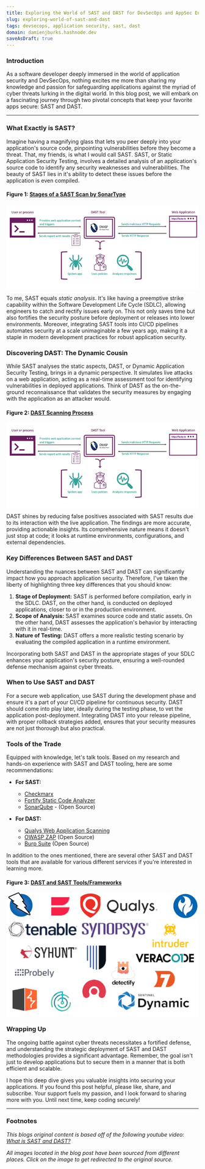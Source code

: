 ```yaml
---
title: Exploring the World of SAST and DAST for DevSecOps and AppSec Engineers
slug: exploring-world-of-sast-and-dast
tags: devsecops, application security, sast, dast
domain: damienjburks.hashnode.dev
saveAsDraft: true
---
```


### Introduction

As a software developer deeply immersed in the world of application security and DevSecOps, nothing excites me more than sharing my knowledge and passion for safeguarding applications against the myriad of cyber threats lurking in the digital world. In this blog post, we will embark on a fascinating journey through two pivotal concepts that keep your favorite apps secure: SAST and DAST.

---

### What Exactly is SAST?

Imagine having a magnifying glass that lets you peer deeply into your application's source code, pinpointing vulnerabilities before they become a threat. That, my friends, is what I would call SAST. SAST, or Static Application Security Testing, involves a detailed analysis of an application's source code to identify any security weaknesses and vulnerabilities. The beauty of SAST lies in it's ability to detect these issues before the application is even compiled.

#### Figure 1: [Stages of a SAST Scan by SonarType](https://www.sonatype.com/hs-fs/hubfs/stages-of-sast.jpg?width=2000&height=1499&name=stages-of-sast.jpg)

<div style="text-align:center;">
    <img src="https://raw.githubusercontent.com/The-DevSec-Blueprint/dsb-digest/main/assets/exploring_the_world_of_sasts_and_dast/dast_process_overview.webp" alt="Stages of a SAST Scan by Sonatype" style="display:block;margin:auto;">
</div>

To me, SAST equals _static analysis_. It's like having a preemptive strike capability within the Software Development Life Cycle (SDLC), allowing engineers to catch and rectify issues early on. This not only saves time but also fortifies the security posture before deployment or releases into lower environments. Moreover, integrating SAST tools into CI/CD pipelines automates security at a scale unimaginable a few years ago, making it a staple in modern development practices for robust application security.

### Discovering DAST: The Dynamic Cousin

While SAST analyses the static aspects, DAST, or Dynamic Application Security Testing, brings in a dynamic perspective. It simulates live attacks on a web application, acting as a real-time assessment tool for identifying vulnerabilities in deployed applications. Think of DAST as the on-the-ground reconnaissance that validates the security measures by engaging with the application as an attacker would.

#### Figure 2: [DAST Scanning Process](https://miro.medium.com/v2/resize:fit:720/format:webp/1*ovjOeWWoqzHeN6TvXbOeQQ.png)

<div style="text-align:center;">
    <img src="https://raw.githubusercontent.com/The-DevSec-Blueprint/dsb-digest/main/assets/exploring_the_world_of_sasts_and_dast/dast_process_overview.webp" alt="Automate Dynamic Application Security Testing (DAST) with Gitlab CI/CD" style="display:block;margin:auto;">
</div>

DAST shines by reducing false positives associated with SAST results due to its interaction with the live application. The findings are more accurate, providing actionable insights. Its comprehensive nature means it doesn't just stop at code; it looks at runtime environments, configurations, and external dependencies.

### Key Differences Between SAST and DAST

Understanding the nuances between SAST and DAST can significantly impact how you approach application security. Therefore, I've taken the liberty of highlighting three key differences that you should know:

1. **Stage of Deployment:** SAST is performed before compilation, early in the SDLC. DAST, on the other hand, is conducted on deployed applications, closer to or in the production environment.
2. **Scope of Analysis:** SAST examines source code and static assets. On the other hand, DAST assesses the application's behavior by interacting with it in real-time.
3. **Nature of Testing:** DAST offers a more realistic testing scenario by evaluating the compiled application in a runtime environment.

Incorporating both SAST and DAST in the appropriate stages of your SDLC enhances your application's security posture, ensuring a well-rounded defense mechanism against cyber threats.

### When to Use SAST and DAST

For a secure web application, use SAST during the development phase and ensure it's a part of your CI/CD pipeline for continuous security. DAST should come into play later, ideally during the testing phase, to vet the application post-deployment. Integrating DAST into your release pipeline, with proper rollback strategies added, ensures that your security measures are not just thorough but also practical.

### Tools of the Trade

Equipped with knowledge, let's talk tools. Based on my research and hands-on experience with SAST and DAST tooling, here are some recommendations:

- **For SAST:**
  - [Checkmarx](https://checkmarx.com/product/application-security-platform/)
  - [Fortify Static Code Analyzer](https://www.microfocus.com/documentation/fortify-static-code/)
  - [SonarQube](https://www.sonarsource.com/products/sonarqube/) - (Open Source)

- **For DAST:**
  - [Qualys Web Application Scanning](https://www.qualys.com/apps/web-app-scanning/)
  - [OWASP ZAP](https://www.zaproxy.org) (Open Source)
  - [Burp Suite](https://portswigger.net/burp) (Open Source)

In addition to the ones mentioned, there are several other SAST and DAST tools that are available for various different services if you're interested in learning more.

#### Figure 3: [DAST and SAST Tools/Frameworks](https://miro.medium.com/v2/resize:fit:720/format:webp/1*ovjOeWWoqzHeN6TvXbOeQQ.png)
<div style="text-align:center;">
    <img src="https://raw.githubusercontent.com/The-DevSec-Blueprint/dsb-digest/main/assets/exploring_the_world_of_sasts_and_dast/tooling.webp" alt="Automate Dynamic Application Security Testing (DAST) with Gitlab CI/CD" style="display:block;margin:auto;">
</div>

### Wrapping Up

The ongoing battle against cyber threats necessitates a fortified defense, and understanding the strategic deployment of SAST and DAST methodologies provides a significant advantage. Remember, the goal isn't just to develop applications but to secure them in a manner that is both efficient and scalable.

I hope this deep dive gives you valuable insights into securing your applications. If you found this post helpful, please like, share, and subscribe. Your support fuels my passion, and I look forward to sharing more with you. Until next time, keep coding securely!

----

### Footnotes
_This blogs original content is based off of the following youtube video: [What is SAST and DAST?](https://www.youtube.com/watch?v=Nz7WCh9HQpo&t=1s)_

_All images located in the blog post have been sourced from different places. Click on the image to get redirected to the original source._